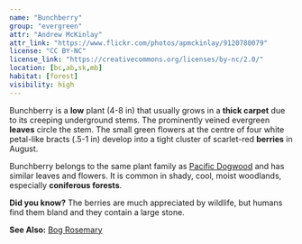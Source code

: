 ```yaml
---
name: "Bunchberry"
group: "evergreen"
attr: "Andrew McKinlay"
attr_link: "https://www.flickr.com/photos/apmckinlay/9120780079"
license: "CC BY-NC"
license_link: "https://creativecommons.org/licenses/by-nc/2.0/"
location: [bc,ab,sk,mb]
habitat: [forest]
visibility: high
---
```

Bunchberry is a **low** plant (4-8 in) that usually grows in a **thick carpet** due to its creeping underground stems. The prominently veined evergreen **leaves** circle the stem. The small green flowers at the centre of four white petal-like bracts (.5-1 in) develop into a tight cluster of scarlet-red **berries** in August.

Bunchberry belongs to the same plant family as [Pacific Dogwood](/trees/pacdog) and has similar leaves and flowers. It is common in shady, cool, moist woodlands, especially **coniferous forests**.

**Did you know?** The berries are much appreciated by wildlife, but humans find them bland and they contain a large stone.

<!-- generated, do not edit -->
**See Also:**
[Bog Rosemary](/plants/bogrose)
